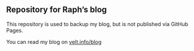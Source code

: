 ## Repository for Raph’s blog

This repository is used to backup my blog, but is not published via GitHub Pages.

You can read my blog on [velt.info/blog](https://velt.info/blog)
